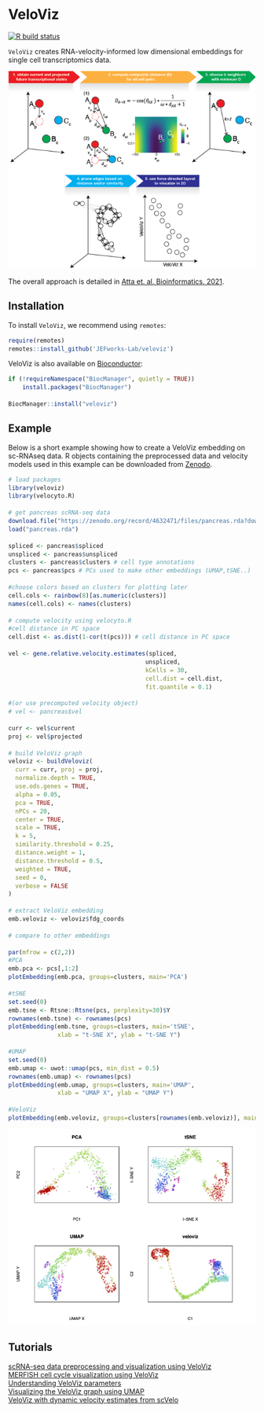 # VeloViz

<!-- badges: start -->
[![R build status](https://github.com/JEFworks/veloviz/workflows/R-CMD-check/badge.svg)](https://github.com/JEFworks/veloviz/actions)
<!-- badges: end -->

`VeloViz` creates RNA-velocity-informed low dimensional embeddings for single cell transcriptomics data.

<img src="https://github.com/JEFworks-Lab/veloviz/blob/package_extras/docs/img/schematic_for_website.png?raw=true"/>


The overall approach is detailed in [Atta et. al. Bioinformatics. 2021](https://doi.org/10.1093/bioinformatics/btab653).

## Installation

To install `VeloViz`, we recommend using `remotes`:

``` r
require(remotes)
remotes::install_github('JEFworks-Lab/veloviz')
```

VeloViz is also available on [Bioconductor](https://bioconductor.org/packages/veloviz):

``` r
if (!requireNamespace("BiocManager", quietly = TRUE))
    install.packages("BiocManager")

BiocManager::install("veloviz")

```

## Example

Below is a short example showing how to create a VeloViz embedding on sc-RNAseq data. R objects containing the preprocessed data and velocity models used in this example can be downloaded from [Zenodo](https://doi.org/10.5281/zenodo.4632471).

``` r
# load packages
library(veloviz)
library(velocyto.R)

# get pancreas scRNA-seq data
download.file("https://zenodo.org/record/4632471/files/pancreas.rda?download=1", destfile = "pancreas.rda", method = "curl")
load("pancreas.rda")

spliced <- pancreas$spliced
unspliced <- pancreas$unspliced
clusters <- pancreas$clusters # cell type annotations
pcs <- pancreas$pcs # PCs used to make other embeddings (UMAP,tSNE..)

#choose colors based on clusters for plotting later
cell.cols <- rainbow(8)[as.numeric(clusters)]
names(cell.cols) <- names(clusters)

# compute velocity using velocyto.R
#cell distance in PC space
cell.dist <- as.dist(1-cor(t(pcs))) # cell distance in PC space

vel <- gene.relative.velocity.estimates(spliced,
                                       unspliced,
                                       kCells = 30,
                                       cell.dist = cell.dist,
                                       fit.quantile = 0.1)

#(or use precomputed velocity object)
# vel <- pancreas$vel

curr <- vel$current
proj <- vel$projected

# build VeloViz graph
veloviz <- buildVeloviz(
  curr = curr, proj = proj,
  normalize.depth = TRUE,
  use.ods.genes = TRUE,
  alpha = 0.05,
  pca = TRUE,
  nPCs = 20,
  center = TRUE,
  scale = TRUE,
  k = 5,
  similarity.threshold = 0.25,
  distance.weight = 1,
  distance.threshold = 0.5,
  weighted = TRUE,
  seed = 0,
  verbose = FALSE
)

# extract VeloViz embedding
emb.veloviz <- veloviz$fdg_coords

# compare to other embeddings

par(mfrow = c(2,2))
#PCA
emb.pca <- pcs[,1:2]
plotEmbedding(emb.pca, groups=clusters, main='PCA')

#tSNE
set.seed(0)
emb.tsne <- Rtsne::Rtsne(pcs, perplexity=30)$Y
rownames(emb.tsne) <- rownames(pcs)
plotEmbedding(emb.tsne, groups=clusters, main='tSNE',
              xlab = "t-SNE X", ylab = "t-SNE Y")

#UMAP
set.seed(0)
emb.umap <- uwot::umap(pcs, min_dist = 0.5)
rownames(emb.umap) <- rownames(pcs)
plotEmbedding(emb.umap, groups=clusters, main='UMAP',
              xlab = "UMAP X", ylab = "UMAP Y")

#VeloViz
plotEmbedding(emb.veloviz, groups=clusters[rownames(emb.veloviz)], main='veloviz')

```
<img src="https://github.com/JEFworks-Lab/veloviz/blob/package_extras/docs/img/readme_example.png?raw=true"/>

## Tutorials
[scRNA-seq data preprocessing and visualization using VeloViz](pancreas)  
[MERFISH cell cycle visualization using VeloViz](merfish)  
[Understanding VeloViz parameters](simulation) \
[Visualizing the VeloViz graph using UMAP](umap) \
[VeloViz with dynamic velocity estimates from scVelo](scVeloVignette)
